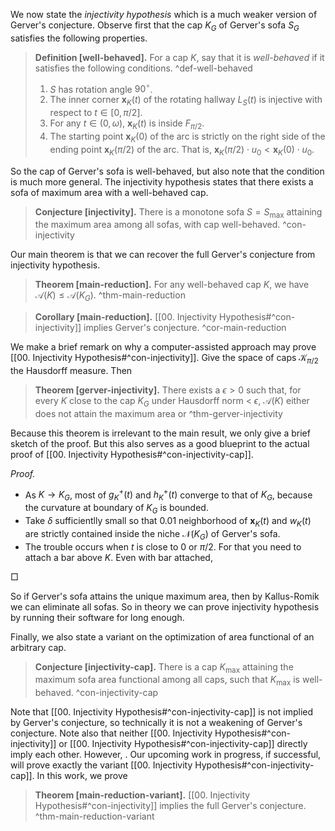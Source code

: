 We now state the _injectivity hypothesis_ which is a much weaker version of Gerver's conjecture. Observe first that the cap $K_G$ of Gerver's sofa $S_G$ satisfies the following properties.

> __Definition [well-behaved].__ For a cap $K$, say that it is _well-behaved_ if it satisfies the following conditions. ^def-well-behaved
> 
> 1. $S$ has rotation angle $90^{\circ}$.
> 2. The inner corner $\mathbf{x}_K(t)$ of the rotating hallway $L_S(t)$ is injective with respect to $t \in [0, \pi/2]$.
> 3. For any $t \in (0, \omega)$, $\mathbf{x}_K(t)$ is inside $F_{\pi/2}$.
> 4. The starting point $\mathbf{x}_K(0)$ of the arc is strictly on the right side of the ending point $\mathbf{x}_K(\pi/2)$ of the arc. That is, $\mathbf{x}_K(\pi/2) \cdot u_0 < \mathbf{x}_K(0) \cdot u_0$.

So the cap of Gerver's sofa is well-behaved, but also note that the condition is much more general. The injectivity hypothesis states that there exists a sofa of maximum area with a well-behaved cap.

> __Conjecture [injectivity].__ There is a monotone sofa $S = S_{\text{max}}$ attaining the maximum area among all sofas, with cap well-behaved. ^con-injectivity

Our main theorem is that we can recover the full Gerver's conjecture from injectivity hypothesis.

> __Theorem [main-reduction].__ For any well-behaved cap $K$, we have $\mathcal{A}(K) \leq \mathcal{A}(K_G)$. ^thm-main-reduction

> __Corollary [main-reduction].__ [[00. Injectivity Hypothesis#^con-injectivity]] implies Gerver's conjecture. ^cor-main-reduction

We make a brief remark on why a computer-assisted approach may prove [[00. Injectivity Hypothesis#^con-injectivity]]. Give the space of caps $\mathcal{K}_{\pi/2}$ the Hausdorff measure. Then 

> __Theorem [gerver-injectivity].__ There exists a $\epsilon>0$ such that, for every $K$ close to the cap $K_G$ under Hausdorff norm < $\epsilon$, $\mathcal{A}(K)$ either does not attain the maximum area or  ^thm-gerver-injectivity

Because this theorem is irrelevant to the main result, we only give a brief sketch of the proof. But this also serves as a good blueprint to the actual proof of [[00. Injectivity Hypothesis#^con-injectivity-cap]].

_Proof._ 

- As $K \to K_G$, most of $g^+_K(t)$ and $h^+_K(t)$ converge to that of $K_G$, because the curvature at boundary of $K_G$ is bounded.
- Take $\delta$ sufficientlly small so that 0.01 neighborhood of $\mathbf{x}_K(t)$ and $w_K(t)$ are strictly contained inside the niche $\mathcal{N}(K_G)$ of Gerver's sofa.
- The trouble occurs when $t$ is close to $0$ or $\pi/2$. For that you need to attach a bar above $K$. Even with bar attached, 

□

So if Gerver's sofa attains the unique maximum area, then by Kallus-Romik we can eliminate all sofas. So in theory we can prove injectivity hypothesis by running their software for long enough.

Finally, we also state a variant on the optimization of area functional of an arbitrary cap. 

> __Conjecture [injectivity-cap].__ There is a cap $K_{\text{max}}$ attaining the maximum sofa area functional among all caps, such that $K_{\text{max}}$ is well-behaved. ^con-injectivity-cap

Note that [[00. Injectivity Hypothesis#^con-injectivity-cap]] is not implied by Gerver's conjecture, so technically it is not a weakening of Gerver's conjecture. Note also that neither [[00. Injectivity Hypothesis#^con-injectivity]] or [[00. Injectivity Hypothesis#^con-injectivity-cap]] directly imply each other. However, . Our upcoming work in progress, if successful, will prove exactly the variant [[00. Injectivity Hypothesis#^con-injectivity-cap]]. In this work, we prove 

> __Theorem [main-reduction-variant].__ [[00. Injectivity Hypothesis#^con-injectivity]] implies the full Gerver's conjecture. ^thm-main-reduction-variant

